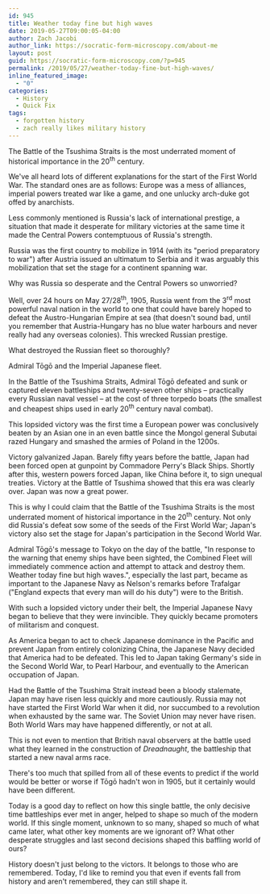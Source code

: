 ```yaml
---
id: 945
title: Weather today fine but high waves
date: 2019-05-27T09:00:05-04:00
author: Zach Jacobi
author_link: https://socratic-form-microscopy.com/about-me
layout: post
guid: https://socratic-form-microscopy.com/?p=945
permalink: /2019/05/27/weather-today-fine-but-high-waves/
inline_featured_image:
  - "0"
categories:
  - History
  - Quick Fix
tags:
  - forgotten history
  - zach really likes military history
---
```


The Battle of the Tsushima Straits is the most underrated moment of historical importance in the 20<sup>th</sup> century.

We've all heard lots of different explanations for the start of the First World War. The standard ones are as follows: Europe was a mess of alliances, imperial powers treated war like a game, and one unlucky arch-duke got offed by anarchists.

Less commonly mentioned is Russia's lack of international prestige, a situation that made it desperate for military victories at the same time it made the Central Powers contemptuous of Russia's strength.

Russia was the first country to mobilize in 1914 (with its "period preparatory to war") after Austria issued an ultimatum to Serbia and it was arguably this mobilization that set the stage for a continent spanning war.

Why was Russia so desperate and the Central Powers so unworried?

Well, over 24 hours on May 27/28<sup>th</sup>, 1905, Russia went from the 3<sup>rd</sup> most powerful naval nation in the world to one that could have barely hoped to defeat the Austro-Hungarian Empire at sea (that doesn't sound bad, until you remember that Austria-Hungary has no blue water harbours and never really had any overseas colonies). This wrecked Russian prestige.

What destroyed the Russian fleet so thoroughly?

Admiral Tōgō and the Imperial Japanese fleet.

In the Battle of the Tsushima Straits, Admiral Tōgō defeated and sunk or captured eleven battleships and twenty-seven other ships – practically every Russian naval vessel – at the cost of three torpedo boats (the smallest and cheapest ships used in early 20<sup>th</sup> century naval combat).

This lopsided victory was the first time a European power was conclusively beaten by an Asian one in an even battle since the Mongol general Subutai razed Hungary and smashed the armies of Poland in the 1200s.

Victory galvanized Japan. Barely fifty years before the battle, Japan had been forced open at gunpoint by Commadore Perry's Black Ships. Shortly after this, western powers forced Japan, like China before it, to sign unequal treaties. Victory at the Battle of Tsushima showed that this era was clearly over. Japan was now a great power.

This is why I could claim that the Battle of the Tsushima Straits is the most underrated moment of historical importance in the 20<sup>th</sup> century. Not only did Russia's defeat sow some of the seeds of the First World War; Japan's victory also set the stage for Japan's participation in the Second World War.

Admiral Tōgō's message to Tokyo on the day of the battle, "In response to the warning that enemy ships have been sighted, the Combined Fleet will immediately commence action and attempt to attack and destroy them. Weather today fine but high waves.", especially the last part, became as important to the Japanese Navy as Nelson's remarks before Trafalgar ("England expects that every man will do his duty") were to the British.

With such a lopsided victory under their belt, the Imperial Japanese Navy began to believe that they were invincible. They quickly became promoters of militarism and conquest.

As America began to act to check Japanese dominance in the Pacific and prevent Japan from entirely colonizing China, the Japanese Navy decided that America had to be defeated. This led to Japan taking Germany's side in the Second World War, to Pearl Harbour, and eventually to the American occupation of Japan.

Had the Battle of the Tsushima Strait instead been a bloody stalemate, Japan may have risen less quickly and more cautiously. Russia may not have started the First World War when it did, nor succumbed to a revolution when exhausted by the same war. The Soviet Union may never have risen. Both World Wars may have happened differently, or not at all.

This is not even to mention that British naval observers at the battle used what they learned in the construction of <em>Dreadnaught</em>, the battleship that started a new naval arms race.

There's too much that spilled from all of these events to predict if the world would be better or worse if Tōgō hadn't won in 1905, but it certainly would have been different.

Today is a good day to reflect on how this single battle, the only decisive time battleships ever met in anger, helped to shape so much of the modern world. If this single moment, unknown to so many, shaped so much of what came later, what other key moments are we ignorant of? What other desperate struggles and last second decisions shaped this baffling world of ours?

History doesn't just belong to the victors. It belongs to those who are remembered. Today, I'd like to remind you that even if events fall from history and aren't remembered, they can still shape it.
